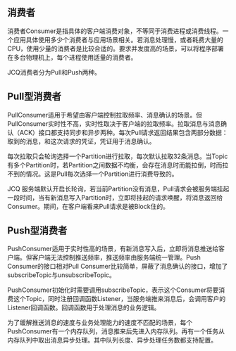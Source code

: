 ## 消费者

消费者Consumer是指具体的客户端消费对象，不等同于消费进程或消费线程。一个应用具体使用多少个消费者与应用场景相关。若消息处理慢，或者耗费大量的CPU，使用少量的消费者是比较合适的。要求并发度高的场景，可以将程序部署在多台物理机上，每个进程使用适量的消费者。

JCQ消费者分为Pull和Push两种。

## Pull型消费者


PullConsumer适用于希望由客户端控制拉取频率、消息确认的场景。但PullConsumer实时性不高，实时性取决于客户端的拉取频率。拉取消息与消息确认（ACK）接口都支持同步和异步两种。每次Pull请求返回结果包含两部分数据：取到的消息，和这次请求的凭证，凭证用于消息确认。

每次拉取只会轮询选择一个Partition进行拉取，每次默认拉取32条消息。当Topic有多个Partition时，若Partition之间数据不均衡，会存在消息时而能拉倒，时而拉不到的情况。这是Pull每次选择一个Partition进行消费导致的。

JCQ 服务端默认开启长轮询，若当前Partition没有消息，Pull请求会被服务端挂起一段时间，当有新消息写入Partition时，立即将挂起的请求唤醒，将消息返回给Consumer。期间，在客户端看来Pull请求是被Block住的。

## Push型消费者

PushConsumer适用于实时性高的场景，有新消息写入后，立即将消息推送给客户端。但客户端无法控制推送频率，推送频率由服务端统一管理。Push Consumer的接口相对Pull Consumer比较简单，屏蔽了消息确认的接口，增加了subscribeTopic与unsubscribeTopic。

PushConsumer初始化时需要调用subscribeTopic，表示这个Consumer将要消费这个Topic，同时注册回调函数Listener，当服务端推来消息后，会调用客户的Listener回调函数。回调函数用于处理消息的业务逻辑。

为了缓解推送消息的速度与业务处理能力的速度不匹配的场景，每个PushConsumer有一个内存队列，消息推来后先进入内存队列。再有一个任务从内存队列中取出消息异步处理。其中队列长度、异步处理任务数都支持配置。
